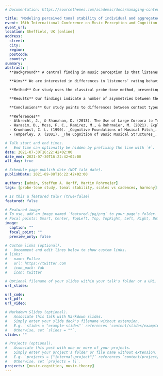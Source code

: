 ```yaml
---
# Documentation: https://sourcethemes.com/academic/docs/managing-content/

title: "Modeling perceived tonal stability of individual and aggregated listener responses for scales and cadences"
event: 16th International Conference on Music Perception and Cognition & 11th triennial conference of the European Society for the Cognitive Sciences of Music
event_url:
location: Sheffield, UK [online]
address:
  street:
  city:
  region:
  postcode:
  country:
summary:
abstract: | 
  **Background** A central finding in music perception is that listeners’ ratings of the stability of probe tones against the background of a given musical context reflect structural properties of the context, leading to high correlations with music-theoretical models of tonal hierarchies. Studies using the probe-tone paradigm commonly rely on either melodic or harmonic contexts and report averages or other summary statistics on an aggregated level. It is, however, possible that theoretical models well characterize aggregated responses on a population level, but may not be reflective of perception on an individual participant level.

  **Aims** We are interested in differences in listeners’ rating behavior and in whether the close resemblance between probe-tone ratings and music-theoretical descriptions of tonal hierarchies to both aggregated and individual ratings.

  **Method** Our study uses the classical probe-tone method, presenting 40 participants with scales and cadences in either the major or the (natural) minor mode. We deploy a model comparison approach that compares various Bayesian mixed effects models which are provided with insights from the theoretical and empirical literature on tonal hierarchies in music and linear combinations thereof (Krumhansl, 1990; Temperley, 2001; Albrecht & Shanahan, 2013; Harasim et al., 2021). A baseline model that accounts for the presence of probe tones in the given context was also implemented.

  **Results** Our findings indicate a number of asymmetries between the two modes and two context types: 1) In a major-scale context, all models predict the data well, when aggregated across participants. This is, however, not the case for minor scales. 2) Likewise, individual ratings are well-predicted by all theoretical models in the major-scale context, but only marginally better than the baseline model. In the minor-scale context, all except one of the theoretical models carry predictive value for individual ratings. 3) A model comparison reveals weak to no evidence that the theoretical models add much predictive value beyond the baseline model (presence in scalar context). 4) Contrary to scalar contexts, all models predict the aggregated rating data well for cadences in both the major and minor mode. 5) On the individual level, we observe that the music-theoretical models carry great additional predictive value compared to the baseline model, for responses given in both major and minor cadences. 6) The model comparison shows that, in cadential contexts, all models carry predictive value for individual ratings, that the theoretical models improve prediction beyond the baseline model, which was not the case in scalar contexts.

  **Conclusions** Our study points to differences between context types (scalar vs cadential), mode (major vs minor), and data analysis (aggregated vs individual). It shows the importance to distinguish between behavioral data on the aggregated and individual levels, in particular in the minor-scale context, but also reveals that in some cases, music theoretical-models carry great predictive value for individual responses.
  
  **References**
  - Albrecht, J., & Shanahan, D. (2013). The Use of Large Corpora to Train a New Type of Key-Finding Algorithm: An Improved Treatment of the Minor Mode. _Music Perception: An Interdisciplinary Journal_, 31(1), 59–67. https://doi.org/10.1525/mp.2013.31.1.59
  - Harasim, D., Moss, F. C., Ramirez, M., & Rohrmeier, M. (2021). Exploring the foundations of tonality: Statistical cognitive modeling of modes in the history of Western classical music. _Humanities and Social Sciences Communications_, 8(5), 1–11. https://doi.org/10.1057/s41599-020-00678-6
  - Krumhansl, C. L. (1990). _Cognitive Foundations of Musical Pitch_. Oxford University Press. 
  - Temperley, D. (2001). _The Cognition of Basic Musical Structures_. MIT Press.

# Talk start and end times.
#   End time can optionally be hidden by prefixing the line with `#`.
date: 2021-07-30T16:22:42+02:00
date_end: 2021-07-30T16:22:42+02:00
all_day: true

# Schedule page publish date (NOT talk date).
publishDate: 2021-09-08T16:22:42+02:00

authors: [admin, Steffen A. Herff, Martin Rohrmeier]
tags: [probe-tone study, tonal stability, scales vs cadences, harmony]

# Is this a featured talk? (true/false)
featured: false

# Featured image
# To use, add an image named `featured.jpg/png` to your page's folder. 
# Focal points: Smart, Center, TopLeft, Top, TopRight, Left, Right, BottomLeft, Bottom, BottomRight.
image:
  caption: ""
  focal_point: ""
  preview_only: false

# Custom links (optional).
#   Uncomment and edit lines below to show custom links.
# links:
# - name: Follow
#   url: https://twitter.com
#   icon_pack: fab
#   icon: twitter

# Optional filename of your slides within your talk's folder or a URL.
url_slides:

url_code:
url_pdf: 
url_video:

# Markdown Slides (optional).
#   Associate this talk with Markdown slides.
#   Simply enter your slide deck's filename without extension.
#   E.g. `slides = "example-slides"` references `content/slides/example-slides.md`.
#   Otherwise, set `slides = ""`.
slides: ""

# Projects (optional).
#   Associate this post with one or more of your projects.
#   Simply enter your project's folder or file name without extension.
#   E.g. `projects = ["internal-project"]` references `content/project/deep-learning/index.md`.
#   Otherwise, set `projects = []`.
projects: [music-cognition, music-theory]
---
```

